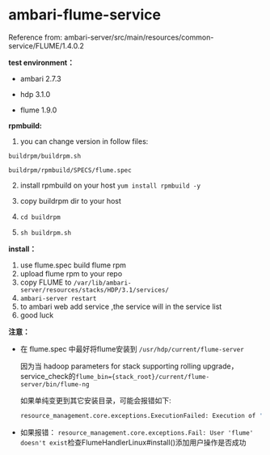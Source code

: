 # ambari-flume-service

Reference from: ambari-server/src/main/resources/common-service/FLUME/1.4.0.2

**test environment：**

- ambari 2.7.3

- hdp 3.1.0

- flume 1.9.0

**rpmbuild:**

  1. you can change version in follow files:

    buildrpm/buildrpm.sh

    buildrpm/rpmbuild/SPECS/flume.spec

  2. install rpmbuild on your host `yum install rpmbuild -y`

  3. copy buildrpm dir to your host

  4. `cd buildrpm`

  5. `sh buildrpm.sh`

**install：**

1. use flume.spec build flume rpm
2. upload flume rpm to your repo
3. copy FLUME to `/var/lib/ambari-server/resources/stacks/HDP/3.1/services/`
4. `ambari-server restart`
5. to ambari web add service ,the service will in the service list
6. good luck

**注意：**

- 在 flume.spec 中最好将flume安装到 `/usr/hdp/current/flume-server`

  因为当 hadoop parameters for stack supporting rolling upgrade，service_check的`flume_bin={stack_root}/current/flume-server/bin/flume-ng`

  如果单纯变更到其它安装目录，可能会报错如下:
  ```bash
  resource_management.core.exceptions.ExecutionFailed: Execution of 'env JAVA_HOME=/usr/jdk64/jdk1.8.0_112 /usr/hdp/current/flume-server/bin/flume-ng version' returned 126. env: /usr/hdp/current/flume-server/bin/flume-ng: Permission denied
  ```

- 如果报错：
`resource_management.core.exceptions.Fail: User 'flume' doesn't exist`检查FlumeHandlerLinux#install()添加用户操作是否成功
